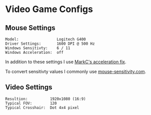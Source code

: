 # Video Game Configs

## Mouse Settings

    Model:                 Logitech G400
    Driver Settings:       1600 DPI @ 500 Hz
    Windows Sensitivty:    6 / 11
    Windows Acceleration:  off

In addition to these settings I use [MarkC's acceleration fix].

To convert sensitivty values I commonly use [mouse-sensitivity.com].

[MarkC's acceleration fix]: http://donewmouseaccel.blogspot.co.at/2010/03/markc-windows-7-mouse-acceleration-fix.html
[mouse-sensitivity.com]: http://www.mouse-sensitivity.com/

## Video Settings

    Resultion:          1920x1080 (16:9)
    Typical FOV:        120
    Typical Crosshair:  Dot 4x4 pixel
